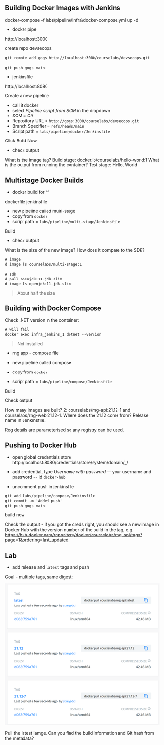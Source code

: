 ## Building Docker Images with Jenkins

docker-compose -f labs\pipeline\infra\docker-compose.yml up -d

- docker pipe

http://localhost:3000

create repo devsecops

```
git remote add gogs http://localhost:3000/courselabs/devsecops.git

git push gogs main
```

- jenkinsfile

http://localhost:8080

Create a new pipeline

- call it docker
- select _Pipeline script from SCM_ in the dropdown
- SCM = _Git_
- Repository URL = `http://gogs:3000/courselabs/devsecops.git`
- Branch Specifier = `refs/heads/main`
- Script path = `labs/pipeline/docker/Jenkinsfile`

Click Build Now 

- check output

What is the image tag? Build stage: docker.io/courselabs/hello-world:1 What is the output from running the container? Test stage: Hello, World

## Multistage Docker Builds

- docker build for ^^

dockerfile
jenkinsfile

- new pipeline called multi-stage
- copy from `docker`
- script path = `labs/pipeline/multi-stage/Jenkinsfile`

Build

- check output

What is the size of the new image? How does it compare to the SDK?

```
# image
d image ls courselabs/multi-stage:1

# sdk
d pull openjdk:11-jdk-slim
d image ls openjdk:11-jdk-slim 
```

> About half the size

## Building with Docker Compose

Check .NET version in the container:

```
# will fail
docker exec infra_jenkins_1 dotnet --version
```

> Not installed

- rng app - compose file

- new pipeline called compose
- copy from `docker`
- script path = `labs/pipeline/compose/Jenkinsfile`

Build 

Check output

How many images are built? 2: courselabs/rng-api:21.12-1 and courselabs/rng-web:21.12-1. Where does the 21.12 come from? Release name in Jenkinsfile.

Reg details are parameterised so any registry can be used.


## Pushing to Docker Hub

- open global credentials store http://localhost:8080/credentials/store/system/domain/_/
- add credential, type _Username with password_
-- your username and password
-- id `docker-hub`

- uncomment push in jenkinsfile

```
git add labs/pipeline/compose/Jenkinsfile        
git commit -m 'Added push'
git push gogs main
```

build now

Check the output - if you got the creds right, you should see a new image in Docker Hub with the version number of the build in the tag, e.g. https://hub.docker.com/repository/docker/courselabs/rng-api/tags?page=1&ordering=last_updated

## Lab

- add release and  `latest` tags and push

Goal - multiple tags, same digest:

![](/img/pipeline-lab.png)

Pull the latest iamge. Can you find the build information and Git hash from the metadata?

